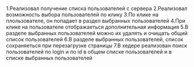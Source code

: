 1.Реализовал получение списка пользователей с сервера 
2.Реализовал возможность выбора пользователей по клику
3.По клике на плользователе, он попадает в раздел выбранных пользователей
4.При клике на пользователе отображаеться дополнительная информация
5.В разделе выбранных пользователей можно их удалять и очищать общий список пользователей
6.В разделе выбранных пользователей, список сохраняеться при перезагрузке страницы
7.В хедере реализован поиск пользователей по login и по id в общем списке пользователей и в списке выбранных пользователей

